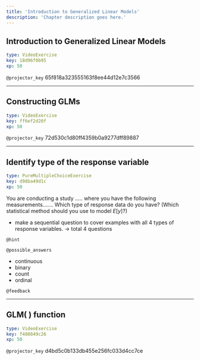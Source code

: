 ```yaml
---
title: 'Introduction to Generalized Linear Models'
description: 'Chapter description goes here.'
---
```


## Introduction to Generalized Linear Models

```yaml
type: VideoExercise
key: 18d96f0b95
xp: 50
```

`@projector_key`
65f818a323555163f8ee44d12e7c3566

---

## Constructing GLMs

```yaml
type: VideoExercise
key: ff6ef2d20f
xp: 50
```

`@projector_key`
72d530c1d80ff4359b0a9277dff89887

---

## Identify type of the response variable

```yaml
type: PureMultipleChoiceExercise
key: d98ba49d1c
xp: 50
```

You are conducting a study ..... where you have the following measurements.......
Which type of response data do you have?
(Which statistical method should you use to model $E[y]$?)
- make a sequential question to cover examples with all 4 types of response variables. -> total 4 questions

`@hint`


`@possible_answers`
- continuous
- binary
- count
- ordinal

`@feedback`


---

## GLM( ) function

```yaml
type: VideoExercise
key: f480849c26
xp: 50
```

`@projector_key`
d4bd5c0b133db455e256fc033d4cc7ce
